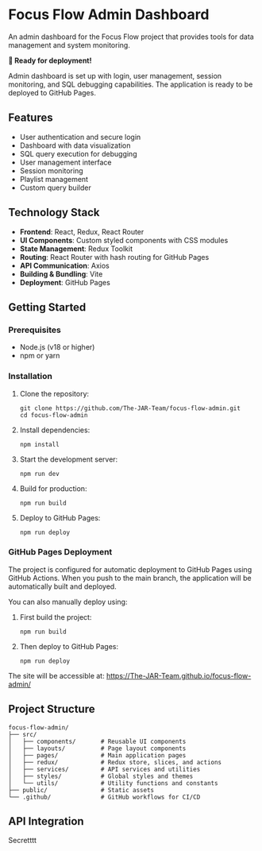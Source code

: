 # Focus Flow Admin Dashboard

An admin dashboard for the Focus Flow project that provides tools for data management and system monitoring.

**🚀 Ready for deployment!**

Admin dashboard is set up with login, user management, session monitoring, and SQL debugging capabilities. The application is ready to be deployed to GitHub Pages.

## Features

- User authentication and secure login
- Dashboard with data visualization
- SQL query execution for debugging
- User management interface
- Session monitoring
- Playlist management
- Custom query builder

## Technology Stack

- **Frontend**: React, Redux, React Router
- **UI Components**: Custom styled components with CSS modules
- **State Management**: Redux Toolkit
- **Routing**: React Router with hash routing for GitHub Pages
- **API Communication**: Axios
- **Building & Bundling**: Vite
- **Deployment**: GitHub Pages

## Getting Started

### Prerequisites

- Node.js (v18 or higher)
- npm or yarn

### Installation

1. Clone the repository:
   ```
   git clone https://github.com/The-JAR-Team/focus-flow-admin.git
   cd focus-flow-admin
   ```

2. Install dependencies:
   ```
   npm install
   ```

3. Start the development server:
   ```
   npm run dev
   ```

4. Build for production:
   ```
   npm run build
   ```

5. Deploy to GitHub Pages:
   ```
   npm run deploy
   ```

### GitHub Pages Deployment

The project is configured for automatic deployment to GitHub Pages using GitHub Actions. When you push to the main branch, the application will be automatically built and deployed.

You can also manually deploy using:

1. First build the project:
   ```
   npm run build
   ```

2. Then deploy to GitHub Pages:
   ```
   npm run deploy
   ```

The site will be accessible at: https://The-JAR-Team.github.io/focus-flow-admin/


## Project Structure

```
focus-flow-admin/
├── src/
│   ├── components/       # Reusable UI components
│   ├── layouts/          # Page layout components
│   ├── pages/            # Main application pages
│   ├── redux/            # Redux store, slices, and actions
│   ├── services/         # API services and utilities
│   ├── styles/           # Global styles and themes
│   └── utils/            # Utility functions and constants
├── public/               # Static assets
└── .github/              # GitHub workflows for CI/CD
```

## API Integration

Secretttt